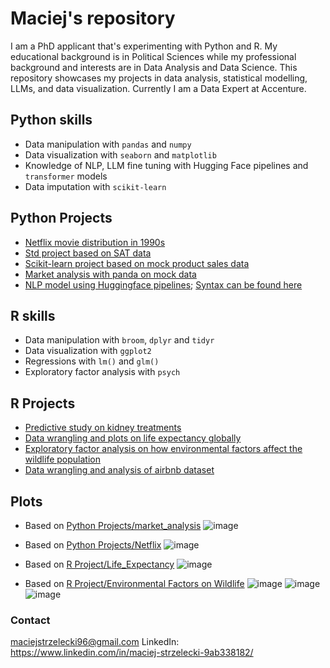 # Maciej's repository
I am a PhD applicant that's experimenting with Python and R. My educational background is in Political Sciences while my professional background and interests are in Data Analysis and Data Science. This repository showcases my projects in data analysis, statistical modelling, LLMs, and data visualization. Currently I am a Data Expert at Accenture.

## Python skills
- Data manipulation with `pandas` and `numpy`
- Data visualization with `seaborn` and `matplotlib`
- Knowledge of NLP, LLM fine tuning with Hugging Face pipelines and `transformer` models
- Data imputation with `scikit-learn`
  
## Python Projects
- [Netflix movie distribution in 1990s](https://github.com/maciohinda21/repo/blob/main/Python%20Projects/Netflix.py)
- [Std project based on SAT data](https://github.com/maciohinda21/repo/blob/main/Python%20Projects/STD_project.py)
- [Scikit-learn project based on mock product sales data](https://raw.githubusercontent.com/maciohinda21/repo/refs/heads/main/Python%20Projects/data_validation.py)
- [Market analysis with panda on mock data](https://raw.githubusercontent.com/maciohinda21/repo/refs/heads/main/Python%20Projects/market_analysis.py)
- [NLP model using Huggingface pipelines](https://huggingface.co/Maciohinda/extra-fine-tuned-distilbert-imdb); [Syntax can be found here](https://github.com/maciohinda21/repo/tree/main/Python%20Projects/DistilBert)

## R skills
- Data manipulation with `broom`, `dplyr` and `tidyr`
- Data visualization with `ggplot2`
- Regressions with `lm()` and `glm()`
- Exploratory factor analysis with `psych`

## R Projects
- [Predictive study on kidney treatments](https://github.com/maciohinda21/repo/blob/main/R%20Projects/kidney_stone_project(glm).r)
- [Data wrangling and plots on life expectancy globally](https://github.com/maciohinda21/repo/tree/main/R%20Projects)
- [Exploratory factor analysis on how environmental factors affect the wildlife population](https://github.com/maciohinda21/repo/blob/main/R%20Projects/Environmental_Factors_on_Wildlife.r)
- [Data wrangling and analysis of airbnb dataset](https://github.com/maciohinda21/repo/blob/main/R%20Projects/airbnb_analysis.r)

## Plots
- Based on [Python Projects/market_analysis](https://raw.githubusercontent.com/maciohinda21/repo/refs/heads/main/Python%20Projects/market_analysis.py)
  ![image](https://github.com/user-attachments/assets/30e544fc-c354-4338-ab38-9cd5910ea11e)

- Based on [Python Projects/Netflix](https://github.com/maciohinda21/repo/blob/main/Python%20Projects/Netflix.py)
  ![image](https://github.com/user-attachments/assets/c8dcbd49-fbb1-495a-a3e4-45edd4135c95)

- Based on [R Project/Life_Expectancy](https://github.com/maciohinda21/repo/blob/main/R%20Projects/Life_Expectancy.r)
  ![image](https://github.com/user-attachments/assets/4213dbb3-0c89-4a9d-b087-eb003cdef53b)
- Based on [R Project/Environmental Factors on Wildlife](https://github.com/maciohinda21/repo/blob/main/R%20Projects/Environmental_Factors_on_Wildlife.r)
  ![image](https://github.com/user-attachments/assets/29334ea2-93aa-4546-b870-178fb5e74a1f)
  ![image](https://github.com/user-attachments/assets/e6cf42d0-2a84-4f49-8c13-933a26677744)
  ![image](https://github.com/user-attachments/assets/bcc01129-6695-46be-8889-881cf3a1401c)






###  Contact
maciejstrzelecki96@gmail.com
LinkedIn: https://www.linkedin.com/in/maciej-strzelecki-9ab338182/
